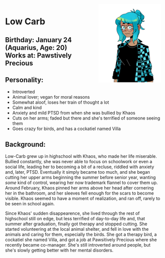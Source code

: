 <img src= "https://github.com/Pixelmation/Monster_Chan/blob/master/Images/low_carb.png" width = 40% height = 40% align = "right">

<h1>
  Low Carb
</h1>

<h2>
  Birthday: January 24 (Aquarius, Age: 20)<br>
  Works at: Pawstively Precious
</h2>

<h2>
  Personality:
</h2>

<ul>
  <li>Introverted</li>
  <li>Animal lover; vegan for moral reasons</li>
  <li>Somewhat aloof, loses her train of thought a lot</li>
  <li>Calm and kind</li>
  <li>Anxiety and mild PTSD from when she was bullied by Khaos</li>
  <li>Cuts on her arms; faded but there and she's terrified of someone seeing them</li>
  <li>Goes crazy for birds, and has a cockatiel named Villa</li>
</ul>

<h2>
  Background:
</h2>

<p>
  Low-Carb grew up in highschool with Khaos, who made her life miserable. Bullied constantly, she was never able to focus on schoolwork or even a social life, leading her to becoming a bit of a recluse, riddled with anxiety and, later, PTSD. Eventually it simply became too much, and she began cutting her upper arms beginning the summer before senior year, wanting <i>some</i> kind of control, wearing her now trademark flannel to cover them up. Around February, Khaos pinned her arms above her head after cornering her in the bathroom, and her sleeves fell enough for the scars to become visible. Khaos seemed to have a moment of realization, and ran off, rarely to be seen in school again.
</p>

<p>
  Since Khaos' sudden disappearence, she lived through the rest of highschool still on edge, but less terrified of day-to-day life and, that summer after graduation, finally got therapy and stopped cutting. She started volunteering at the local animal shelter, and fell in love with the animals and caring for them, especially the birds. She got a therapy bird, a cockatiel she named Villa, and got a job at Pawsitively Precious where she recently became co-manager. She's still introverted around people, but she's slowly getting better with her mental disorders.
</p>
